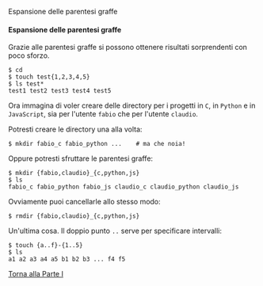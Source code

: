 Espansione delle parentesi graffe


#### Espansione delle parentesi graffe

Grazie alle parentesi graffe si possono ottenere risultati sorprendenti con poco sforzo.

```
$ cd
$ touch test{1,2,3,4,5}
$ ls test*
test1 test2 test3 test4 test5
```

Ora immagina di voler creare delle directory per i progetti in `C`, in `Python`
e in `JavaScript`, sia per l'utente `fabio` che per l'utente `claudio`.

Potresti creare le directory una alla volta:

```
$ mkdir fabio_c fabio_python ...    # ma che noia!
```

Oppure potresti sfruttare le parentesi graffe:

```
$ mkdir {fabio,claudio}_{c,python,js}
$ ls
fabio_c fabio_python fabio_js claudio_c claudio_python claudio_js
```

Ovviamente puoi cancellarle allo stesso modo:

```
$ rmdir {fabio,claudio}_{c,python,js}
```

Un'ultima cosa. Il doppio punto `..` serve per specificare intervalli:

```
$ touch {a..f}-{1..5}
$ ls
a1 a2 a3 a4 a5 b1 b2 b3 ... f4 f5
```

<a href="/activities/1">Torna alla Parte I</a>

